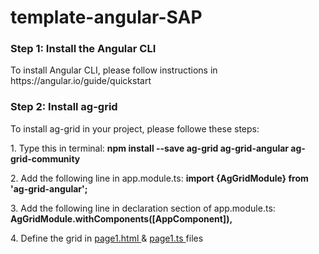 # template-angular-SAP

<h3> Step 1: Install the Angular CLI </h3>

<p> To install Angular CLI, please follow instructions in https://angular.io/guide/quickstart </p>

<h3> Step 2: Install ag-grid </h4>

<p> To install ag-grid in your project, please followe these steps:</p>

<p>	
	1. Type this in terminal: 
				<b> npm install --save ag-grid ag-grid-angular ag-grid-community </b> 
</p>
<p>
 	2. Add the following line in app.module.ts: 
				<b> import {AgGridModule} from 'ag-grid-angular'; </b>
</p>
<p>
	3. Add the following line in declaration section of app.module.ts: 
				<b> AgGridModule.withComponents([AppComponent]), </b>
</p>
<p>
	4. Define the grid in <ins> page1.html </ins> & <ins> page1.ts  </ins> files
</p>
